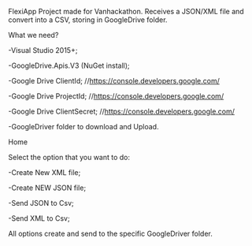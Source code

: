 FlexiApp
Project made for Vanhackathon. Receives a JSON/XML file and convert into a CSV, storing in GoogleDrive folder.


What we need?

-Visual Studio 2015+;

-GoogleDrive.Apis.V3 (NuGet install);

-Google Drive ClientId; //https://console.developers.google.com/

-Google Drive ProjectId; //https://console.developers.google.com/

-Google Drive ClientSecret; //https://console.developers.google.com/

-GoogleDriver folder to download and Upload.



Home


Select the option that you want to do:

-Create New XML file;

-Create NEW JSON file;

-Send JSON to Csv;

-Send XML to Csv;



All options create and send to the specific GoogleDriver folder.
